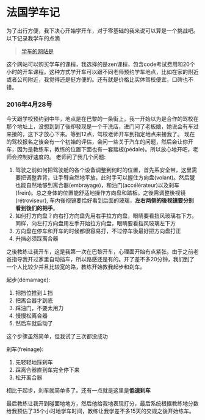 # 法国学车记
为了出行方便，我下决心开始学开车，对于零基础的我来说可以算是一个挑战吧。以下记录我学车的点滴

> [学车的网站是](http://www.auto-ecole.net)

这个网站可以购买学车的课程，我选择的是zen课程，包含code考试费用和20个小时的开车课程。这种方式学开车可以跟不同老师预约学车地点，比如在家的附近或者公司附近，我觉得还是挺方便的。还有就是价格比实体驾校便宜，口碑也不错。
### 2016年4月28号
今天跟学校预约到中午，地点是在巴黎的一条街上。我一开始以为是合作的驾校在那个地址上，没想到到了後却發现是一个干洗店，进门问了老板娘，她说会有车过来接的，这下才放心下来。等到12点，驾校老师开车到指定地点来接我了。
现在的驾校报名之後会有一个初始的评估，会问一些关于汽车的问题，然后会让你开车，因为是教练车，教练的位置下面也有一套踏板(pédale)。所以放心地开吧，老师会控制好速度的。
老师问了我几个问题:

1. 驾驶之前如何把驾驶舱的各个设备调整到何时的位置，首先系安全带，这里需要把调整靠背，让手臂自然地平放，此时手可以握住方向盘(volant)。然后腿也能自然地够到离合器(embrayage)，和油门(accélérateur)以及刹车(frein)。总之身体的位置能舒适地操作方向盘和踏板。之後需调整後视镜(rétroviseur), 车内後视镜要恰好看到后面的玻璃，**左右两侧的後视镜要分别看到後们的把手**。
2. 如何打方向盘？向右打方向盘先用右手拉方向盘，眼睛要看挡风玻璃右下方。同样，向左打方向盘用左手开始拉方向盘，眼睛要看挡风玻璃左下方
3. 方向盘在停车和开车的时候都很容易打，不过停车後最好把方向盘打正
4. 升挡必须踩离合器

之後教练让我开车，这是我第一次在巴黎开车，心理面开始有点紧张。由于之前老爸指导我开过家里自动挡车，所以路感还是有的。开了差不多20分钟，我们到了一个人比较少并且比较宽的路，教练开始教我起步和刹车。

起步(démarrage):
1. 把挡位推到１挡
2. 把离合器才到底
3. 踩油门，不要太用力
4. 慢慢松离合器
5. 然后车就启动了

这个步骤虽然简单，但我试了三次都没成功

刹车(freinage):
1. 先轻轻地踩刹车
2. 踩离合器直到车完全停下来
3. 松开离合器

相比于起步，刹车就简单多了。还有一点就是这里是**低速刹车**

最后教练让我开到碰面地地方，然后他给我地表现打分，最后系统根据教练地分数给我预估了35个小时地学车时间，教练让我学差不多15天的交规之後开始练车。
